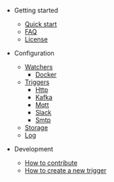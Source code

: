 - Getting started
    - [Quick start](getting-started/quick-start)
    - [FAQ](getting-started/faq)
    - [License](getting-started/license)
    
- Configuration
    - [Watchers](configuration/watchers/)
        - [Docker](configuration/watchers/docker)
    - [Triggers](configuration/triggers/)
        - [Http](configuration/triggers/http/)
        - [Kafka](configuration/triggers/kafka/)
        - [Mqtt](configuration/triggers/mqtt/)
        - [Slack](configuration/triggers/slack/)
        - [Smtp](configuration/triggers/smtp/)
    - [Storage](configuration/storage)
    - [Log](configuration/log)

- Development
    - [How to contribute](development/how-to-contribute)
    - [How to create a new trigger](development/how-to-create-new-trigger)